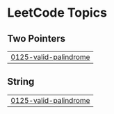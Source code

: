 

<!---LeetCode Topics Start-->
# LeetCode Topics
## Two Pointers
|  |
| ------- |
| [0125-valid-palindrome](https://github.com/varshinimane/DSA-Java/tree/master/0125-valid-palindrome) |
## String
|  |
| ------- |
| [0125-valid-palindrome](https://github.com/varshinimane/DSA-Java/tree/master/0125-valid-palindrome) |
<!---LeetCode Topics End-->
